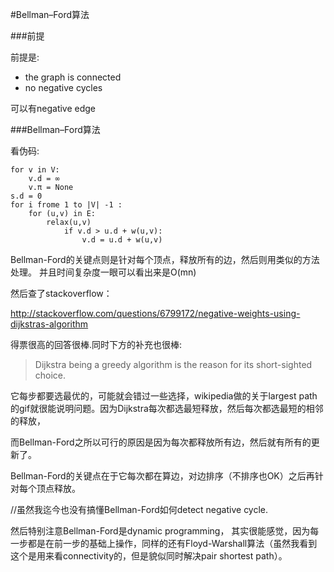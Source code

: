 #Bellman–Ford算法


###前提

前提是:

- the graph is connected 
- no negative cycles

可以有negative edge


###Bellman–Ford算法

看伪码:


```
for v in V:
	v.d = ∞
	v.π = None
s.d = 0
for i frome 1 to |V| -1 :
	for (u,v) in E:
		relax(u,v)
			if v.d > u.d + w(u,v):
				v.d = u.d + w(u,v) 
```

Bellman-Ford的关键点则是针对每个顶点，释放所有的边，然后则用类似的方法处理。
并且时间复杂度一眼可以看出来是O(mn)



然后查了stackoverflow：

<http://stackoverflow.com/questions/6799172/negative-weights-using-dijkstras-algorithm>

得票很高的回答很棒.同时下方的补充也很棒:

> Dijkstra being a greedy algorithm is the reason for its short-sighted choice.

它每步都要选最优的，可能就会错过一些选择，wikipedia做的关于largest path的gif就很能说明问题。因为Dijkstra每次都选最短释放，然后每次都选最短的相邻的释放，



而Bellman-Ford之所以可行的原因是因为每次都释放所有边，然后就有所有的更新了。

Bellman-Ford的关键点在于它每次都在算边，对边排序（不排序也OK）之后再针对每个顶点释放。

//虽然我迄今也没有搞懂Bellman-Ford如何detect negative cycle.

然后特别注意Bellman-Ford是dynamic programming， 其实很能感觉，因为每一步都是在前一步的基础上操作，同样的还有Floyd-Warshall算法（虽然我看到这个是用来看connectivity的，但是貌似同时解决pair shortest path）。